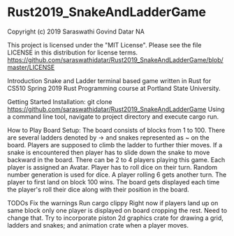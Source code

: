 # Rust2019_SnakeAndLadderGame
Copyright (c) 2019 Saraswathi Govind Datar NA

This project is licensed under the "MIT License". Please see the file LICENSE in this distribution for license terms.
https://github.com/saraswathidatar/Rust2019_SnakeAndLadderGame/blob/master/LICENSE

Introduction
Snake and Ladder terminal based game written in Rust for CS510 Spring 2019 Rust Programming course at Portland State University.

Getting Started
Installation:
git clone https://github.com/saraswathidatar/Rust2019_SnakeAndLadderGame
Using a command line tool, navigate to project directory and execute cargo run.

How to Play
Board Setup:
The board consists of blocks from 1 to 100. There are several ladders denoted by -> and snakes represented as ~ on the board. Players are supposed to climb the ladder to further thier moves. If a snake is encountered then player has to slide down the snake to move backward in the board. There can be 2 to 4 players playing this game. Each player is assigned an Avatar. Player has to roll dice on their turn. Random number generation is used for dice. A player rolling 6 gets another turn. The player to first land on block 100 wins. The board gets displayed each time the player's roll their dice along with their position in the board. 

TODOs
Fix the warnings 
Run cargo clippy
Right now if players land up on same block only one player is displayed on board cropping the rest. Need to change that.
Try to incorporate piston 2d graphics crate for drawing a grid, ladders and snakes; and animation crate when a player moves.
